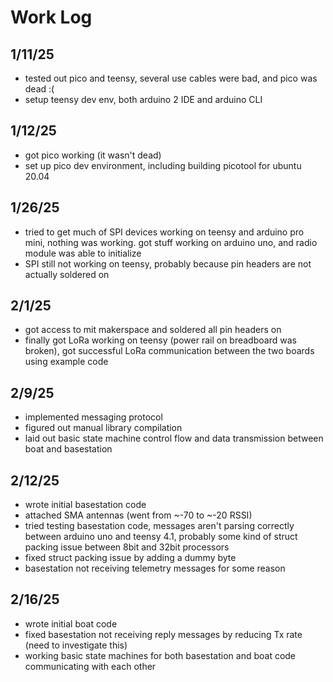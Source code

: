 # Work Log

## 1/11/25
- tested out pico and teensy, several use cables were bad, and pico was dead :(
- setup teensy dev env, both arduino 2 IDE and arduino CLI

## 1/12/25
- got pico working (it wasn't dead)
- set up pico dev environment, including building picotool for ubuntu 20.04

## 1/26/25
- tried to get much of SPI devices working on teensy and arduino pro mini, nothing was working. got stuff working on arduino uno, and radio module was able to initialize
- SPI still not working on teensy, probably because pin headers are not actually soldered on

## 2/1/25
- got access to mit makerspace and soldered all pin headers on
- finally got LoRa working on teensy (power rail on breadboard was broken), got successful LoRa communication between the two boards using example code

## 2/9/25
- implemented messaging protocol
- figured out manual library compilation
- laid out basic state machine control flow and data transmission between boat and basestation

## 2/12/25
- wrote initial basestation code
- attached SMA antennas (went from ~-70 to ~-20 RSSI)
- tried testing basestation code, messages aren't parsing correctly between arduino uno and teensy 4.1, probably some kind of struct packing issue between 8bit and 32bit processors
- fixed struct packing issue by adding a dummy byte
- basestation not receiving telemetry messages for some reason

## 2/16/25
- wrote initial boat code
- fixed basestation not receiving reply messages by reducing Tx rate (need to investigate this)
- working basic state machines for both basestation and boat code communicating with each other